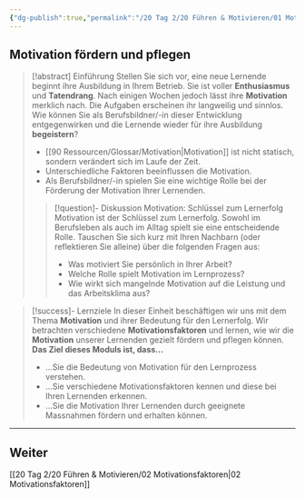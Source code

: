 ```yaml
---
{"dg-publish":true,"permalink":"/20 Tag 2/20 Führen & Motivieren/01 Motivation fördern und pflegen/"}
---
```


## Motivation fördern und pflegen

>[!abstract] Einführung
>Stellen Sie sich vor, eine neue Lernende beginnt ihre Ausbildung in Ihrem Betrieb. Sie ist voller **Enthusiasmus** und **Tatendrang**. Nach einigen Wochen jedoch lässt ihre **Motivation** merklich nach.  Die Aufgaben erscheinen ihr langweilig und sinnlos. Wie können Sie als Berufsbildner/-in dieser Entwicklung entgegenwirken und die Lernende wieder für ihre Ausbildung **begeistern**?
>* [[90 Ressourcen/Glossar/Motivation\|Motivation]] ist nicht statisch, sondern verändert sich im Laufe der Zeit.
>* Unterschiedliche Faktoren beeinflussen die Motivation.
>* Als Berufsbildner/-in spielen Sie eine wichtige Rolle bei der Förderung der Motivation Ihrer Lernenden.
>>[!question]- Diskussion Motivation: Schlüssel zum Lernerfolg
>>Motivation ist der Schlüssel zum Lernerfolg.  Sowohl im Berufsleben als auch im Alltag spielt sie eine entscheidende Rolle. Tauschen Sie sich kurz mit Ihren Nachbarn (oder reflektieren Sie alleine) über die folgenden Fragen aus:
>>* Was motiviert Sie persönlich in Ihrer Arbeit?
>>* Welche Rolle spielt Motivation im Lernprozess?
>>* Wie wirkt sich mangelnde Motivation auf die Leistung und das Arbeitsklima aus?

>[!success]- Lernziele
>In dieser Einheit beschäftigen wir uns mit dem Thema **Motivation** und ihrer Bedeutung für den Lernerfolg. Wir betrachten verschiedene **Motivationsfaktoren** und lernen, wie wir die **Motivation** unserer Lernenden gezielt fördern und pflegen können.
>**Das Ziel dieses Moduls ist, dass…**
>* …Sie die Bedeutung von Motivation für den Lernprozess verstehen.
>* …Sie verschiedene Motivationsfaktoren kennen und diese bei Ihren Lernenden erkennen.
>* …Sie die Motivation Ihrer Lernenden durch geeignete Massnahmen fördern und erhalten können.

---
## Weiter
[[20 Tag 2/20 Führen & Motivieren/02 Motivationsfaktoren\|02 Motivationsfaktoren]]
